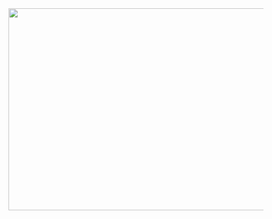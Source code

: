 

<img src="https://user-images.githubusercontent.com/64970703/179428176-be43cd8a-3b6e-440b-98ad-6af4c369e903.gif" width="800" height="400"/>
